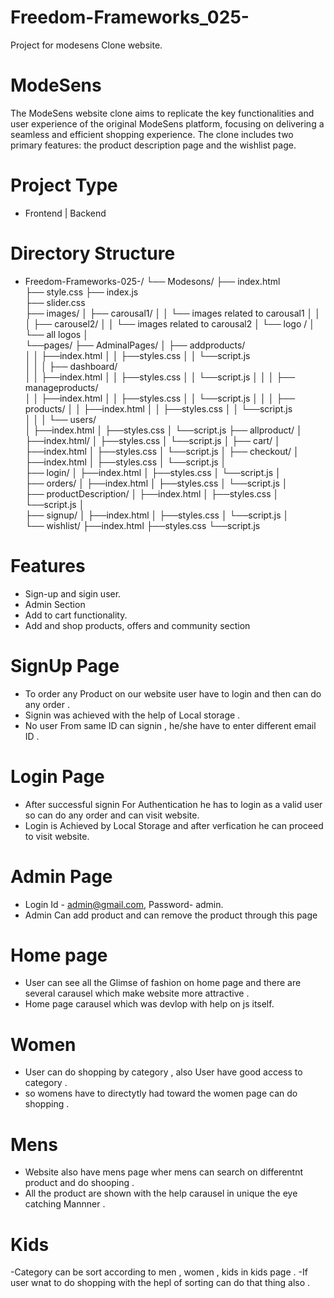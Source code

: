 # Freedom-Frameworks_025-
Project for modesens Clone website.

# ModeSens
The ModeSens website clone aims to replicate the key functionalities and user experience of the original ModeSens platform, focusing on delivering a seamless and efficient shopping experience. The clone includes two primary features: the product description page and the wishlist page.

# Project Type
- Frontend | Backend

# Directory Structure
- Freedom-Frameworks-025-/
      └── Modesons/
          ├── index.html         
          ├── style.css
          ├── index.js        
          ├── slider.css    
          ├── images/
          │   ├── carousal1/
          │   │        └── images related to carousal1
          │   │
          │   ├── carousel2/
          │   │          └── images related to carousal2
          │   └── logo / 
          │               └── all logos
          │       
          └──pages/
              ├── AdminalPages/ 
              │      ├──  addproducts/   
              │      │         ├──index.html
              │      │         ├──styles.css
              │      │         └──script.js   
              │      │
              │      ├──  dashboard/    
              │      │         ├──index.html
              │      │         ├──styles.css
              │      │         └──script.js
              │      │
              │      ├──  manageproducts/     
              │      │         ├──index.html
              │      │         ├──styles.css
              │      │         └──script.js
              │      │
              │      ├──  products/ 
              │      │         ├──index.html
              │      │         ├──styles.css
              │      │         └──script.js     
              │      │
              │      └──  users/         
              │               ├──index.html
              │               ├──styles.css
              │               └──script.js 
              ├── allproduct/ 
              │         ├──index.html/
              │         ├──styles.css
              │         └──script.js
              │
              ├── cart/
              │        ├──index.html
              │        ├──styles.css
              │        └──script.js
              │
              ├── checkout/
              │         ├──index.html
              │         ├──styles.css
              │         └──script.js
              │                      
              ├── login/
              │         ├──index.html
              │         ├──styles.css
              │         └──script.js
              │                     
              ├── orders/
              │         ├──index.html
              │         ├──styles.css
              │         └──script.js
              │                       
              ├── productDescription/
              │         ├──index.html
              │         ├──styles.css
              │              └──script.js
              │                      
              ├── signup/
              │       ├──index.html
              │       ├──styles.css
              │       └──script.js
              │                     
              └── wishlist/
                        ├──index.html
                        ├──styles.css
                        └──script.js


# Features 
- Sign-up and sigin user.
- Admin Section
- Add to cart functionality.
- Add and shop products, offers and community section

# SignUp Page
- To order any Product on our website user have to login and then can do any order .
- Signin was achieved with the help of Local storage .
- No user From same ID can signin , he/she have to enter different email ID .

# Login Page
- After successful signin For Authentication he has to login as a valid user so can do any order and can visit website.
- Login is Achieved by Local Storage and after verfication he can proceed to visit website.

# Admin Page
- Login Id - admin@gmail.com, Password- admin.
- Admin Can add product and can remove the product through this page

# Home page 
- User can see all the Glimse of fashion on home page and there are several carausel which make website more attractive .
- Home page carausel which was devlop with help on js itself.

# Women 
- User can do shopping by category , also User have good access to category .
- so womens have to directytly had toward the women page can do shopping .

# Mens
- Website also have mens page wher mens can search on differentnt product and do shooping .
- All the product are shown with the help carausel in unique the eye catching Mannner .
  
# Kids
-Category can be sort according to men , women , kids in kids page .
-If user wnat to do shopping with the hepl of sorting can do that thing also .


